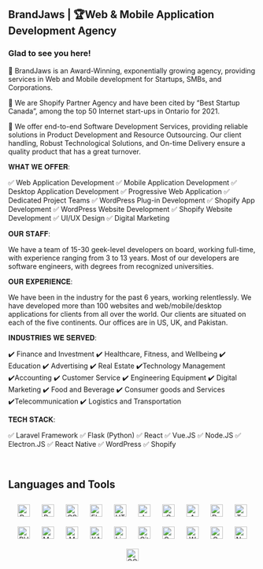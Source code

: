## BrandJaws | 🏆Web & Mobile Application Development Agency 
  
### Glad to see you here!  

💎 BrandJaws is an Award-Winning, exponentially growing agency, providing services in Web and Mobile development for Startups, SMBs, and Corporations. 

💎 We are Shopify Partner Agency and have been cited by “Best Startup Canada”, among the top 50 Internet start-ups in Ontario for 2021. 

💎 We offer end-to-end Software Development Services, providing reliable solutions in Product Development and Resource Outsourcing. Our client handling, Robust Technological Solutions, and On-time Delivery ensure a quality product that has a great turnover.

𝐖𝐇𝐀𝐓 𝐖𝐄 𝐎𝐅𝐅𝐄𝐑:

✅ Web Application Development
✅ Mobile Application Development
✅ Desktop Application Development
✅ Progressive Web Application
✅ Dedicated Project Teams
✅ WordPress Plug-in Development
✅ Shopify App Development
✅ WordPress Website Development
✅ Shopify Website Development
✅ UI/UX Design
✅ Digital Marketing

𝐎𝐔𝐑 𝐒𝐓𝐀𝐅𝐅:

We have a team of 15-30 geek-level developers on board, working full-time, with experience ranging from 3 to 13 years. Most of our developers are software engineers, with degrees from recognized universities.

𝐎𝐔𝐑 𝐄𝐗𝐏𝐄𝐑𝐈𝐄𝐍𝐂𝐄:

We have been in the industry for the past 6 years, working relentlessly. We have developed more than 100 websites and web/mobile/desktop applications for clients from all over the world. Our clients are situated on each of the five continents. Our offices are in US, UK, and Pakistan.

𝐈𝐍𝐃𝐔𝐒𝐓𝐑𝐈𝐄𝐒 𝐖𝐄 𝐒𝐄𝐑𝐕𝐄𝐃:

✔️ Finance and Investment
✔️ Healthcare, Fitness, and Wellbeing
✔️ Education
✔️ Advertising
✔️ Real Estate
✔️Technology Management
✔️Accounting
✔️ Customer Service
✔️ Engineering Equipment
✔️ Digital Marketing
✔️ Food and Beverage
✔️ Consumer goods and Services
✔️Telecommunication
✔️ Logistics and Transportation

𝐓𝐄𝐂𝐇 𝐒𝐓𝐀𝐂𝐊:

✅ Laravel Framework
✅ Flask (Python)
✅ React
✅ Vue.JS
✅ Node.JS
✅ Electron.JS 
✅ React Native
✅ WordPress
✅ Shopify

<br/>  


## Languages and Tools  
<div align="center">  
<img style="margin: 10px" src="https://profilinator.rishav.dev/skills-assets/react-original-wordmark.svg" alt="React" height="25" />  
<img style="margin: 10px" src="https://profilinator.rishav.dev/skills-assets/bootstrap-plain.svg" alt="Bootstrap" height="25" />  
<img style="margin: 10px" src="https://profilinator.rishav.dev/skills-assets/css3-original-wordmark.svg" alt="CSS3" height="25" />  
<img style="margin: 10px" src="https://profilinator.rishav.dev/skills-assets/electron-original.svg" alt="Electron" height="25" />  
<img style="margin: 10px" src="https://profilinator.rishav.dev/skills-assets/html5-original-wordmark.svg" alt="HTML5" height="25" />  
<img style="margin: 10px" src="https://profilinator.rishav.dev/skills-assets/javascript-original.svg" alt="JavaScript" height="25" />  
<img style="margin: 10px" src="https://profilinator.rishav.dev/skills-assets/c-original.svg" alt="C" height="25" />  
<img style="margin: 10px" src="https://profilinator.rishav.dev/skills-assets/amazonwebservices-original-wordmark.svg" alt="AWS" height="25" />  
<img style="margin: 10px" src="https://profilinator.rishav.dev/skills-assets/docker-original-wordmark.svg" alt="Docker" height="25" />  
<img style="margin: 10px" src="https://profilinator.rishav.dev/skills-assets/typescript-original.svg" alt="TypeScript" height="25" />  
<img style="margin: 10px" src="https://profilinator.rishav.dev/skills-assets/php-original.svg" alt="PHP" height="25" />  
<img style="margin: 10px" src="https://profilinator.rishav.dev/skills-assets/mysql-original-wordmark.svg" alt="MySQL" height="25" />  
<img style="margin: 10px" src="https://profilinator.rishav.dev/skills-assets/mongodb-original-wordmark.svg" alt="MongoDB" height="25" />  
<img style="margin: 10px" src="https://profilinator.rishav.dev/skills-assets/xampp.png" alt="XAMPP" height="25" />  
<img style="margin: 10px" src="https://profilinator.rishav.dev/skills-assets/linux-original.svg" alt="Linux" height="25" />  
<img style="margin: 10px" src="https://profilinator.rishav.dev/skills-assets/git-scm-icon.svg" alt="Git" height="25" />  
<img style="margin: 10px" src="https://profilinator.rishav.dev/skills-assets/gatsby.png" alt="Gatsby" height="25" />  
<img style="margin: 10px" src="https://profilinator.rishav.dev/skills-assets/wordpress.png" alt="WordPress" height="25" />  
<img style="margin: 10px" src="https://profilinator.rishav.dev/skills-assets/graphql.png" alt="GraphQL" height="25" />  
<img style="margin: 10px" src="https://profilinator.rishav.dev/skills-assets/nodejs-original-wordmark.svg" alt="Node.js" height="25" />  
<img style="margin: 10px" src="https://profilinator.rishav.dev/skills-assets/google_cloud-icon.svg" alt="GCP" height="25" />  
</div>  
